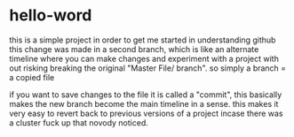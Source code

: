 # hello-word
this is a simple project in order to get me started in understanding github this change was made in a second branch, which is like an alternate timeline where you can make changes and experiment with a project with out risking breaking the original "Master File/ branch". so simply a branch = a copied file

if you want to save changes to the file it is called a "commit", this basically makes the new branch become the main timeline in a sense. this makes it very easy to revert back to previous versions of a project incase there was a cluster fuck up that novody noticed.
